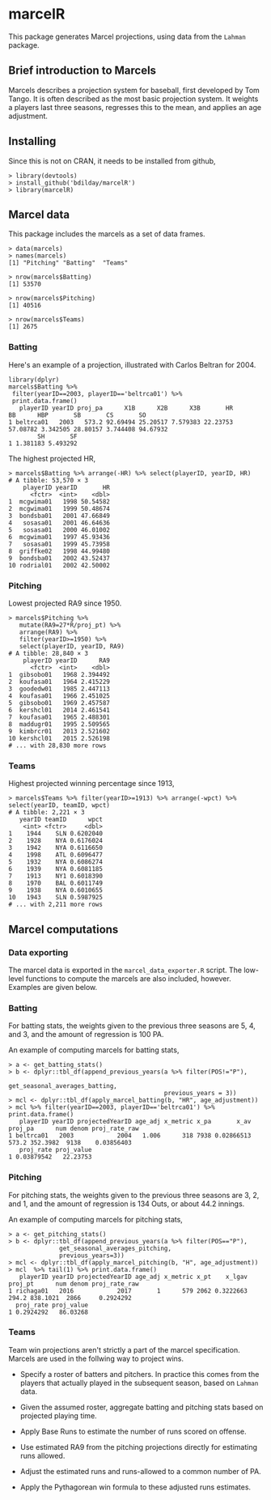 # marcelR

This package generates Marcel projections, using data from the `Lahman` package. 

## Brief introduction to Marcels

Marcels describes a projection system for baseball, first developed by Tom Tango. It is often described as the most basic projection system. It weights a players last three seasons, regresses this to the mean, and applies an age adjustment.

## Installing 

Since this is not on CRAN, it needs to be installed from github,

``` {r}
> library(devtools)
> install_github('bdilday/marcelR')
> library(marcelR)
```

## Marcel data

This package includes the marcels as a set of data frames.

``` {r}
> data(marcels)
> names(marcels)
[1] "Pitching" "Batting"  "Teams"   

> nrow(marcels$Batting)
[1] 53570

> nrow(marcels$Pitching)
[1] 40516

> nrow(marcels$Teams)
[1] 2675

```

### Batting

Here's an example of a projection, illustrated with Carlos Beltran for 2004.

``` {r}
library(dplyr)
marcels$Batting %>% 
 filter(yearID==2003, playerID=='beltrca01') %>% 
 print.data.frame()
   playerID yearID proj_pa      X1B      X2B      X3B       HR       BB      HBP       SB       CS       SO
1 beltrca01   2003   573.2 92.69494 25.20517 7.579383 22.23753 57.08782 3.342505 28.80157 3.744408 94.67932
        SH       SF
1 1.381183 5.493292
```

The highest projected HR,

``` {r}
> marcels$Batting %>% arrange(-HR) %>% select(playerID, yearID, HR)
# A tibble: 53,570 × 3
    playerID yearID       HR
      <fctr>  <int>    <dbl>
1  mcgwima01   1998 50.54582
2  mcgwima01   1999 50.48674
3  bondsba01   2001 47.66849
4   sosasa01   2001 46.64636
5   sosasa01   2000 46.01002
6  mcgwima01   1997 45.93436
7   sosasa01   1999 45.73958
8  griffke02   1998 44.99480
9  bondsba01   2002 43.52437
10 rodrial01   2002 42.50002
```

### Pitching

Lowest projected RA9 since 1950.

``` {r}
> marcels$Pitching %>% 
   mutate(RA9=27*R/proj_pt) %>% 
   arrange(RA9) %>% 
   filter(yearID>=1950) %>% 
   select(playerID, yearID, RA9)
# A tibble: 28,840 × 3
    playerID yearID      RA9
      <fctr>  <int>    <dbl>
1  gibsobo01   1968 2.394492
2  koufasa01   1964 2.415229
3  goodedw01   1985 2.447113
4  koufasa01   1966 2.451025
5  gibsobo01   1969 2.457587
6  kershcl01   2014 2.461541
7  koufasa01   1965 2.488301
8  maddugr01   1995 2.509565
9  kimbrcr01   2013 2.521602
10 kershcl01   2015 2.526198
# ... with 28,830 more rows
```

### Teams

Highest projected winning percentage since 1913,
``` {r}
> marcels$Teams %>% filter(yearID>=1913) %>% arrange(-wpct) %>% select(yearID, teamID, wpct)
# A tibble: 2,221 × 3
   yearID teamID      wpct
    <int> <fctr>     <dbl>
1    1944    SLN 0.6202040
2    1928    NYA 0.6176024
3    1942    NYA 0.6116650
4    1998    ATL 0.6096477
5    1932    NYA 0.6086274
6    1939    NYA 0.6081185
7    1913    NY1 0.6018390
8    1970    BAL 0.6011749
9    1938    NYA 0.6010655
10   1943    SLN 0.5987925
# ... with 2,211 more rows
```

## Marcel computations

### Data exporting

The marcel data is exported in the `marcel_data_exporter.R` script. The low-level functions to compute the marcels are also included, however. Examples are given below.

### Batting

For batting stats, the weights given to the previous three seasons are 5, 4, and 3, and the amount of regression is 100 PA. 

An example of computing marcels for batting stats,


``` {r}
> a <- get_batting_stats()
> b <- dplyr::tbl_df(append_previous_years(a %>% filter(POS!="P"), 
                                           get_seasonal_averages_batting, 
                                           previous_years = 3))
> mcl <- dplyr::tbl_df(apply_marcel_batting(b, "HR", age_adjustment))
> mcl %>% filter(yearID==2003, playerID=='beltrca01') %>% print.data.frame()
   playerID yearID projectedYearID age_adj x_metric x_pa       x_av proj_pa      num denom proj_rate_raw
1 beltrca01   2003            2004   1.006      318 7938 0.02866513   573.2 352.3982  9138    0.03856403
   proj_rate proj_value
1 0.03879542   22.23753

```

### Pitching

For pitching stats, the weights given to the previous three seasons are 3, 2, and 1, and the amount of regression is 134 Outs, or about 44.2 innings.

An example of computing marcels for pitching stats,

``` {r}
> a <- get_pitching_stats()
> b <- dplyr::tbl_df(append_previous_years(a %>% filter(POS=="P"), 
              get_seasonal_averages_pitching, 
              previous_years=3))
> mcl <- dplyr::tbl_df(apply_marcel_pitching(b, "H", age_adjustment))
> mcl  %>% tail(1) %>% print.data.frame()
   playerID yearID projectedYearID age_adj x_metric x_pt    x_lgav proj_pt      num denom proj_rate_raw
1 richaga01   2016            2017       1      579 2062 0.3222663   294.2 838.1021  2866     0.2924292
  proj_rate proj_value
1 0.2924292   86.03268
```
  
### Teams

Team win projections aren't strictly a part of the marcel specification. Marcels are used in the follwing way to project wins.

* Specify a roster of batters and pitchers. In practice this comes from the players that actually played in the subsequent season, based on `Lahman` data.

* Given the assumed roster, aggregate batting and pitching stats based on projected playing time.

* Apply Base Runs to estimate the number of runs scored on offense.

* Use estimated RA9 from the pitching projections directly for estimating runs allowed.

* Adjust the estimated runs and runs-allowed to a common number of PA.

* Apply the Pythagorean win formula to these adjusted runs estimates.

